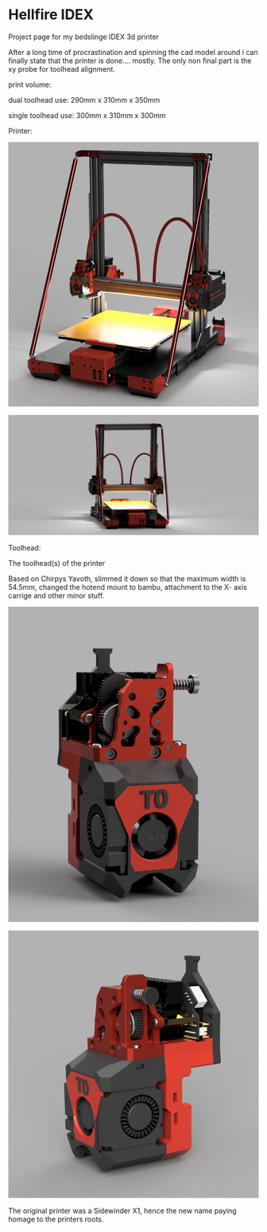 # Hellfire IDEX
Project page for my bedslinge IDEX 3d printer

After a long time of procrastination and spinning the cad model around i can finally state that the printer is done.... mostly.
The only non final part is the xy probe for toolhead alignment.

print volume:

dual toolhead use:  290mm x 310mm x 350mm

single toolhead use: 300mm x 310mm x 300mm


Printer:

![alt text](renders/{7375AE07-6795-42A0-BE48-89EF454D40B0}.png)

![alt text](renders/8d19c64a-38a3-466d-8e4d-e0e45753a5ee-1.PNG)

Toolhead:

The toolhead(s) of the printer 

Based on Chirpys Yavoth, slimmed it down so that the maximum width is 54.5mm, changed the hotend mount to bambu, attachment to the X- axis carrige and other minor stuff.

![alt text](renders/{204989DA-37FA-44ED-ABA9-EA77B6B2F365}.png)

![alt text](renders/{B4EEC255-71EB-4E71-8EEF-E31A10144DC0}.png)

The original printer was a Sidewinder X1, hence the new name paying homage to the printers roots.